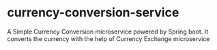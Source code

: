 # currency-conversion-service
A Simple Currency Conversion microservice powered by Spring boot. It converts the currency with the help of Currency Exchange microservice
